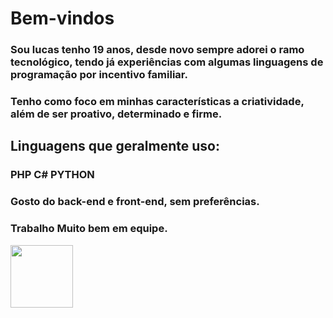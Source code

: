 # Bem-vindos

### Sou lucas tenho 19 anos, desde novo sempre adorei o ramo tecnológico, tendo já experiências com algumas linguagens de programação por incentivo familiar.

### Tenho como foco em minhas características a criatividade, além de ser proativo, determinado e firme.


## Linguagens que geralmente uso:

### PHP C# PYTHON

### Gosto do back-end e front-end, sem preferências.

### Trabalho Muito bem em equipe.

<img src="https://encrypted-tbn0.gstatic.com/images?q=tbn:ANd9GcTDWiXfhd94atXsV-urAjfDZniE_eBDgyvP9Q&usqp=CAU" width="100px" />